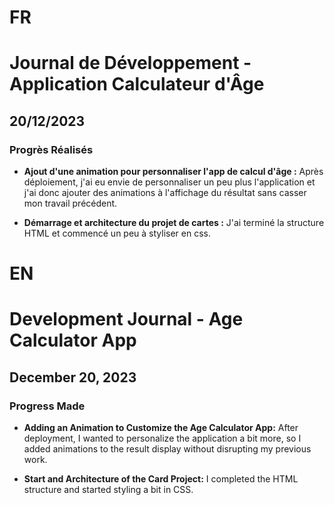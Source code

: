 # FR

# Journal de Développement - Application Calculateur d'Âge

## 20/12/2023

### Progrès Réalisés

- **Ajout d'une animation pour personnaliser l'app de calcul d'âge :**
  Après déploiement, j'ai eu envie de personnaliser un peu plus l'application et j'ai donc ajouter des animations à l'affichage du résultat sans casser mon travail précédent.

- **Démarrage et architecture du projet de cartes :**
  J'ai terminé la structure HTML et commencé un peu à styliser en css.

# EN

# Development Journal - Age Calculator App

## December 20, 2023

### Progress Made

- **Adding an Animation to Customize the Age Calculator App:**
  After deployment, I wanted to personalize the application a bit more, so I added animations to the result display without disrupting my previous work.

- **Start and Architecture of the Card Project:**
  I completed the HTML structure and started styling a bit in CSS.
